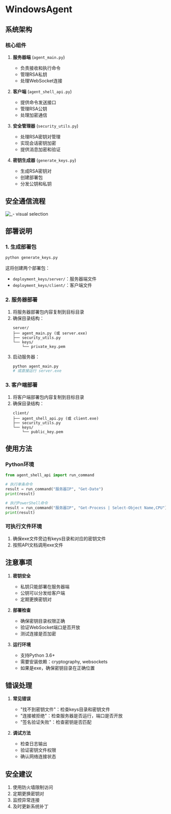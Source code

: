 # WindowsAgent


## 系统架构

### 核心组件
1. **服务器端** (`agent_main.py`)
   - 负责接收和执行命令
   - 管理RSA私钥
   - 处理WebSocket连接

2. **客户端** (`agent_shell_api.py`)
   - 提供命令发送接口
   - 管理RSA公钥
   - 处理加密通信

3. **安全管理器** (`security_utils.py`)
   - 处理RSA密钥对管理
   - 实现会话密钥加密
   - 提供消息加密和验证

4. **密钥生成器** (`generate_keys.py`)
   - 生成RSA密钥对
   - 创建部署包
   - 分发公钥和私钥

## 安全通信流程

![_- visual selection](https://github.com/user-attachments/assets/91b47b2d-868f-4bcf-9e18-449614fafa44)


## 部署说明

### 1. 生成部署包
```bash
python generate_keys.py
```
这将创建两个部署包：
- `deployment_keys/server/`：服务器端文件
- `deployment_keys/client/`：客户端文件

### 2. 服务器部署
1. 将服务器部署包内容复制到目标目录
2. 确保目录结构：
   ```
   server/
   ├── agent_main.py (或 server.exe)
   ├── security_utils.py
   └── keys/
       └── private_key.pem
   ```
3. 启动服务器：
   ```bash
   python agent_main.py
   # 或直接运行 server.exe
   ```

### 3. 客户端部署
1. 将客户端部署包内容复制到目标目录
2. 确保目录结构：
   ```
   client/
   ├── agent_shell_api.py (或 client.exe)
   ├── security_utils.py
   └── keys/
       └── public_key.pem
   ```

## 使用方法

### Python环境
```python
from agent_shell_api import run_command

# 执行单条命令
result = run_command("服务器IP", "Get-Date")
print(result)

# 执行PowerShell命令
result = run_command("服务器IP", "Get-Process | Select-Object Name,CPU")
print(result)
```

### 可执行文件环境
1. 确保exe文件旁边有keys目录和对应的密钥文件
2. 按照API文档调用exe文件

## 注意事项

1. **密钥安全**
   - 私钥只能部署在服务器端
   - 公钥可以分发给客户端
   - 定期更换密钥对

2. **部署检查**
   - 确保密钥目录权限正确
   - 验证WebSocket端口是否开放
   - 测试连接是否加密

3. **运行环境**
   - 支持Python 3.6+
   - 需要安装依赖：cryptography, websockets
   - 如果是exe，确保密钥目录在正确位置

## 错误处理

1. **常见错误**
   - "找不到密钥文件"：检查keys目录和密钥文件
   - "连接被拒绝"：检查服务器是否运行，端口是否开放
   - "签名验证失败"：检查密钥是否匹配

2. **调试方法**
   - 检查日志输出
   - 验证密钥文件权限
   - 确认网络连接状态

## 安全建议

1. 使用防火墙限制访问
2. 定期更换密钥对
3. 监控异常连接
4. 及时更新系统补丁
